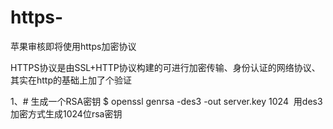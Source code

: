 # https-
苹果审核即将使用https加密协议

HTTPS协议是由SSL+HTTP协议构建的可进行加密传输、身份认证的网络协议、其实在http的基础上加了个验证

1、# 生成一个RSA密钥 
$ openssl genrsa -des3 -out server.key 1024  用des3加密方式生成1024位rsa密钥
